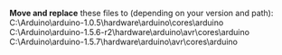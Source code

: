 **Move and replace** these files to (depending on your version and path):
C:\Arduino\arduino-1.0.5\hardware\arduino\cores\arduino
C:\Arduino\arduino-1.5.6-r2\hardware\arduino\avr\cores\arduino
C:\Arduino\arduino-1.5.7\hardware\arduino\avr\cores\arduino